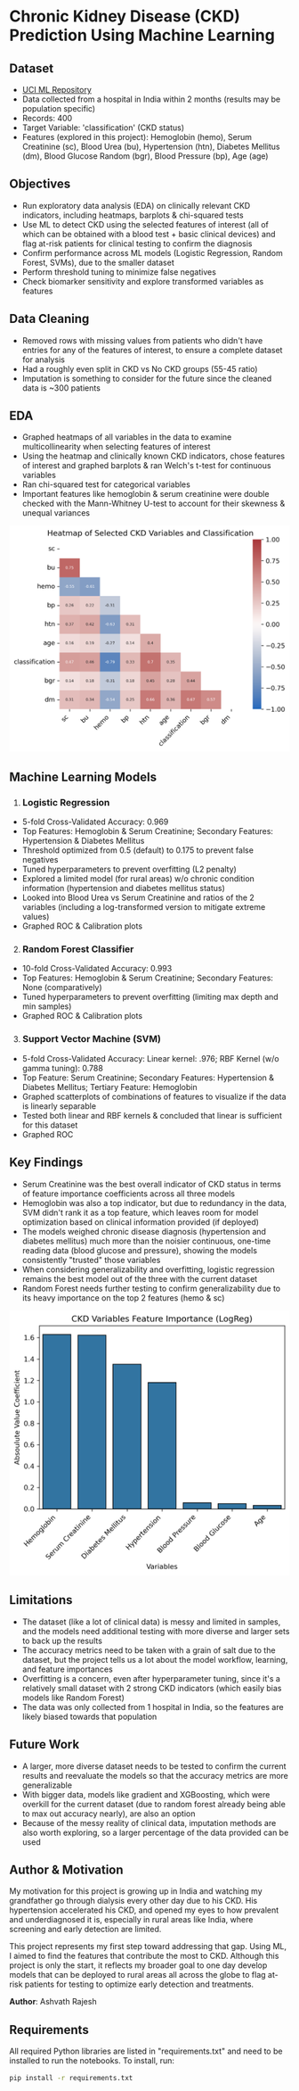 # Chronic Kidney Disease (CKD) Prediction Using Machine Learning

## Dataset
- [UCI ML Repository](https://doi.org/10.24432/C5G020)
- Data collected from a hospital in India within 2 months (results may be population specific)
- Records: 400 
- Target Variable: 'classification' (CKD status)
- Features (explored in this project): Hemoglobin (hemo), Serum Creatinine (sc), Blood Urea (bu), Hypertension (htn), Diabetes Mellitus (dm), Blood Glucose Random (bgr), Blood Pressure (bp), Age (age)

## Objectives 

- Run exploratory data analysis (EDA) on clinically relevant CKD indicators, including heatmaps, barplots & chi-squared tests
- Use ML to detect CKD using the selected features of interest (all of which can be obtained with a blood test + basic clinical devices) and flag at-risk patients for clinical testing to confirm the diagnosis 
- Confirm performance across ML models (Logistic Regression, Random Forest, SVMs), due to the smaller dataset
- Perform threshold tuning to minimize false negatives
- Check biomarker sensitivity and explore transformed variables as features

## Data Cleaning 
- Removed rows with missing values from patients who didn't have entries for any of the features of interest, to ensure a complete dataset for analysis
- Had a roughly even split in CKD vs No CKD groups (55-45 ratio)
- Imputation is something to consider for the future since the cleaned data is ~300 patients

## EDA
- Graphed heatmaps of all variables in the data to examine multicollinearity when selecting features of interest
- Using the heatmap and clinically known CKD indicators, chose features of interest and graphed barplots & ran Welch's t-test for continuous variables
- Ran chi-squared test for categorical variables
- Important features like hemoglobin & serum creatinine were double checked with the Mann-Whitney U-test to account for their skewness & unequal variances

![image](figures/exploratory/heatmap_select_variables.png)

## Machine Learning Models

1. ### Logistic Regression
- 5-fold Cross-Validated Accuracy: 0.969
- Top Features: Hemoglobin & Serum Creatinine; Secondary Features: Hypertension & Diabetes Mellitus
- Threshold optimized from 0.5 (default) to 0.175 to prevent false negatives
- Tuned hyperparameters to prevent overfitting (L2 penalty)
- Explored a limited model (for rural areas) w/o chronic condition information (hypertension and diabetes mellitus status)
- Looked into Blood Urea vs Serum Creatinine and ratios of the 2 variables (including a log-transformed version to mitigate extreme values)
- Graphed ROC & Calibration plots 

2. ### Random Forest Classifier
- 10-fold Cross-Validated Accuracy: 0.993
- Top Features: Hemoglobin & Serum Creatinine; Secondary Features: None (comparatively)
- Tuned hyperparameters to prevent overfitting (limiting max depth and min samples)
- Graphed ROC & Calibration plots

3. ### Support Vector Machine (SVM)
- 5-fold Cross-Validated Accuracy: Linear kernel: .976; RBF Kernel (w/o gamma tuning): 0.788
- Top Feature: Serum Creatinine; Secondary Features: Hypertension & Diabetes Mellitus; Tertiary Feature: Hemoglobin
- Graphed scatterplots of combinations of features to visualize if the data is linearly separable
- Tested both linear and RBF kernels & concluded that linear is sufficient for this dataset
- Graphed ROC

## Key Findings
- Serum Creatinine was the best overall indicator of CKD status in terms of feature importance coefficients across all three models
- Hemoglobin was also a top indicator, but due to redundancy in the data, SVM didn't rank it as a top feature, which leaves room for model optimization based on clinical information provided (if deployed)
- The models weighed chronic disease diagnosis (hypertension and diabetes mellitus) much more than the noisier continuous, one-time reading data (blood glucose and pressure), showing the models consistently "trusted" those variables
- When considering generalizability and overfitting, logistic regression remains the best model out of the three with the current dataset
- Random Forest needs further testing to confirm generalizability due to its heavy importance on the top 2 features (hemo & sc)

![image](figures/feature_importance/LogReg_Feature_Importance.png)

## Limitations
- The dataset (like a lot of clinical data) is messy and limited in samples, and the models need additional testing with more diverse and larger sets to back up the results
- The accuracy metrics need to be taken with a grain of salt due to the dataset, but the project tells us a lot about the model workflow, learning, and feature importances
- Overfitting is a concern, even after hyperparameter tuning, since it's a relatively small dataset with 2 strong CKD indicators (which easily bias models like Random Forest)
- The data was only collected from 1 hospital in India, so the features are likely biased towards that population 

## Future Work
- A larger, more diverse dataset needs to be tested to confirm the current results and reevaluate the models so that the accuracy metrics are more generalizable
- With bigger data, models like gradient and XGBoosting, which were overkill for the current dataset (due to random forest already being able to max out accuracy nearly), are also an option
- Because of the messy reality of clinical data, imputation methods are also worth exploring, so a larger percentage of the data provided can be used

## Author & Motivation 
My motivation for this project is growing up in India and watching my grandfather go through dialysis every other day due to his CKD. His hypertension accelerated his CKD, and opened my eyes to how prevalent and underdiagnosed it is, especially in rural areas like India, where screening and early detection are limited.  

This project represents my first step toward addressing that gap. Using ML, I aimed to find the features that contribute the most to CKD. Although this project is only the start, it reflects my broader goal to one day develop models that can be deployed to rural areas all across the globe to flag at-risk patients for testing to optimize early detection and treatments. 

**Author**: Ashvath Rajesh 

## Requirements 
All required Python libraries are listed in "requirements.txt" and need to be installed to run the notebooks. To install, run: 

```bash
pip install -r requirements.txt
